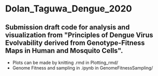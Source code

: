 # Dolan_Taguwa_Dengue_2020
 
## Submission draft code for analysis and visualization from "Principles of Dengue Virus Evolvability derived from Genotype-Fitness Maps in Human and Mosquito Cells".

- Plots can be made by knitting .rmd in Plotting_rmd/
- Genome Fitness and sampling in .ipynb in GenomeFitnessSampling/

